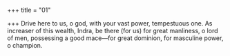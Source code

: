 +++
title = "01"

+++
Drive here to us, o god, with your vast power, tempestuous one. As  increaser of this wealth, Indra, be there (for us)
for great manliness, o lord of men, possessing a good mace—for great  dominion, for masculine power, o champion.
